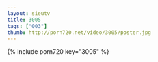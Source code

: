 ```yaml
--- 
layout: sieutv
title: 3005
tags: ["003"]
thumb: http://porn720.net/video/3005/poster.jpg
---
```

{% include porn720 key="3005" %} 
